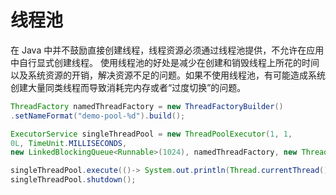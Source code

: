 # 线程池

在 Java 中并不鼓励直接创建线程，线程资源必须通过线程池提供，不允许在应用中自行显式创建线程。 使用线程池的好处是减少在创建和销毁线程上所花的时间以及系统资源的开销，解决资源不足的问题。如果不使用线程池，有可能造成系统创建大量同类线程而导致消耗完内存或者“过度切换”的问题。

```java
ThreadFactory namedThreadFactory = new ThreadFactoryBuilder()
.setNameFormat("demo-pool-%d").build();

ExecutorService singleThreadPool = new ThreadPoolExecutor(1, 1,
0L, TimeUnit.MILLISECONDS,
new LinkedBlockingQueue<Runnable>(1024), namedThreadFactory, new ThreadPoolExecutor.AbortPolicy());

singleThreadPool.execute(()-> System.out.println(Thread.currentThread().getName()));
singleThreadPool.shutdown();
```
